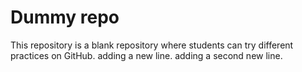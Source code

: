 # Dummy repo
This repository is a blank repository where students can try different practices on GitHub.
adding a new line.
adding a second new line.